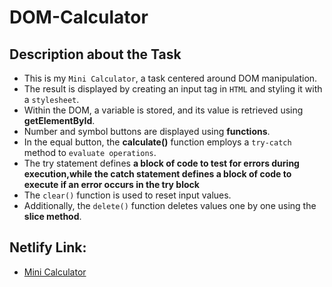 # DOM-Calculator

## Description about the Task

  + This is my `Mini Calculator`, a task centered around DOM manipulation.
  + The result is displayed by creating an input tag in `HTML` and styling it with a `stylesheet`.
  + Within the DOM, a variable is stored, and its value is retrieved using **getElementById**.
  + Number and symbol buttons are displayed using **functions**.
  + In the equal button, the **calculate()** function employs a `try-catch` method to `evaluate operations`.
  + The try statement defines **a block of code to test for errors during execution,while the catch statement defines a block of code to execute if an error occurs in the try block**
  + The `clear()` function is used to reset input values.
  + Additionally, the `delete()` function deletes values one by one using the **slice method**.

## Netlify Link:

  + [Mini Calculator](https://mini-calculator-janani.netlify.app/)

